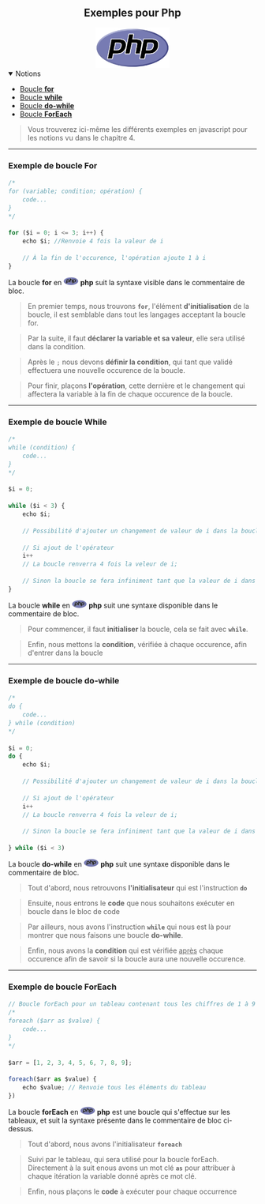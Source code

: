 <center><h2>Exemples pour Php</h2><img src="../../../assets/img/php.png" width="150px"></center>

<details open="open"><summary>Notions</summary>
<ul>
    <li><a href="#example-for">Boucle <b>for</b></a></li>
    <li><a href="#example-while">Boucle <b>while</b></a></li>
    <li><a href="#example-do_while">Boucle <b>do-while</b></a></li>
    <li><a href="#example-foreach">Boucle <b>ForEach</b></a></li>
</ul>
</details>

> Vous trouverez ici-même les différents exemples en javascript pour les notions vu dans le chapitre 4.
---
### Exemple de boucle For<a name="example-for"></a>
```js
/*
for (variable; condition; opération) {
    code...
}
*/

for ($i = 0; i <= 3; i++) {
    echo $i; //Renvoie 4 fois la valeur de i

    // À la fin de l'occurence, l'opération ajoute 1 à i
}
```

La boucle **for** en <img src="../../../assets/img/php.png" width="30px"> **php** suit la syntaxe visible dans le commentaire de bloc.

> En premier temps, nous trouvons **`for`**, l'élément **d'initialisation** de la boucle, il est semblable dans tout les langages acceptant la boucle for.

> Par la suite, il faut **déclarer la variable et sa valeur**, elle sera utilisé dans la condition.

> Après le `;` nous devons **définir la condition**, qui tant que validé effectuera une nouvelle occurence de la boucle.

> Pour finir, plaçons **l'opération**, cette dernière et le changement qui affectera la variable à la fin de chaque occurence de la boucle.

---

### Exemple de boucle While<a name="example-while"></a>
```js
/*
while (condition) {
    code...
}
*/

$i = 0;

while ($i < 3) {
    echo $i;

    // Possibilité d'ajouter un changement de valeur de i dans la boucle, ou plus tard dans le code

    // Si ajout de l'opérateur
    i++
    // La boucle renverra 4 fois la veleur de i;

    // Sinon la boucle se fera infiniment tant que la valeur de i dans le code ne sera pas modifié et supérieur ou égal à 3
}
```

La boucle **while** en <img src="../../../assets/img/php.png" width="30px"> **php** suit une syntaxe disponible dans le commentaire de bloc.

> Pour commencer, il faut **initialiser** la boucle, cela se fait avec **`while`**.

> Enfin, nous mettons la **condition**, vérifiée à chaque occurence, afin d'entrer dans la boucle

---

### Exemple de boucle do-while<a name="example-do_while"></a>
```js
/*
do {
    code...
} while (condition)
*/

$i = 0;
do {
    echo $i;

    // Possibilité d'ajouter un changement de valeur de i dans la boucle, ou plus tard dans le code

    // Si ajout de l'opérateur
    i++
    // La boucle renverra 4 fois la veleur de i;

    // Sinon la boucle se fera infiniment tant que la valeur de i dans le code ne sera pas modifié et supérieur ou égal à 3

} while ($i < 3)
```
La boucle **do-while** en <img src="../../../assets/img/php.png" width="30px"> **php** suit une syntaxe disponible dans le commentaire de bloc.

> Tout d'abord, nous retrouvons **l'initialisateur** qui est l'instruction **`do`**

> Ensuite, nous entrons le **code** que nous souhaitons exécuter en boucle dans le bloc de code

> Par ailleurs, nous avons l'instruction **`while`** qui nous est là pour montrer que nous faisons une boucle **do-while**.

> Enfin, nous avons la **condition** qui est vérifiée <u>après</u> chaque occurence afin de savoir si la boucle aura une nouvelle occurence.

---
### Exemple de boucle ForEach<a name="example-foreach"></a>
```js
// Boucle forEach pour un tableau contenant tous les chiffres de 1 à 9
/*
foreach ($arr as $value) {
    code...
}
*/

$arr = [1, 2, 3, 4, 5, 6, 7, 8, 9];

foreach($arr as $value) {
    echo $value; // Renvoie tous les éléments du tableau
})
```

La boucle **forEach** en <img src="../../../assets/img/php.png" width="30px"> **php** est une boucle qui s'effectue sur les tableaux, et suit la syntaxe présente dans le commentaire de bloc ci-dessus.

> Tout d'abord, nous avons l'initialisateur **`foreach`**

> Suivi par le tableau, qui sera utilisé pour la boucle forEach. Directement à la suit enous avons un mot clé **`as`** pour attribuer à chaque itération la variable donné après ce mot clé.


> Enfin, nous plaçons le **code** à exécuter pour chaque occurrence